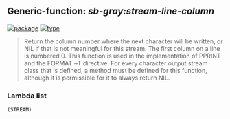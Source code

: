 ## Generic-function: ***sb-gray:stream-line-column***
[![package](https://img.shields.io/badge/Package-SB--GRAY-5f9ea0.svg?style=social&colorA=999999)](../) [![type](https://img.shields.io/badge/Type-Generic--Function-5f9ea0.svg?style=social&colorA=999999)](../#generic-function) 

> Return the column number where the next character
> will be written, or NIL if that is not meaningful for this stream.
> The first column on a line is numbered 0. This function is used in
> the implementation of PPRINT and the FORMAT ~T directive. For every
> character output stream class that is defined, a method must be
> defined for this function, although it is permissible for it to
> always return NIL.

### Lambda list
```
(STREAM)
```
